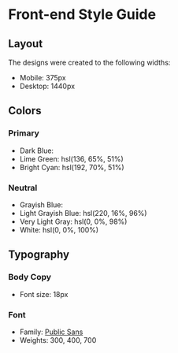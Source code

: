 # Front-end Style Guide

## Layout

The designs were created to the following widths:

- Mobile: 375px
- Desktop: 1440px

## Colors

### Primary

- Dark Blue:
- Lime Green: hsl(136, 65%, 51%)
- Bright Cyan: hsl(192, 70%, 51%)

### Neutral

- Grayish Blue:
- Light Grayish Blue: hsl(220, 16%, 96%)
- Very Light Gray: hsl(0, 0%, 98%)
- White: hsl(0, 0%, 100%)

## Typography

### Body Copy

- Font size: 18px

### Font

- Family: [Public Sans](https://fonts.google.com/specimen/Public+Sans)
- Weights: 300, 400, 700